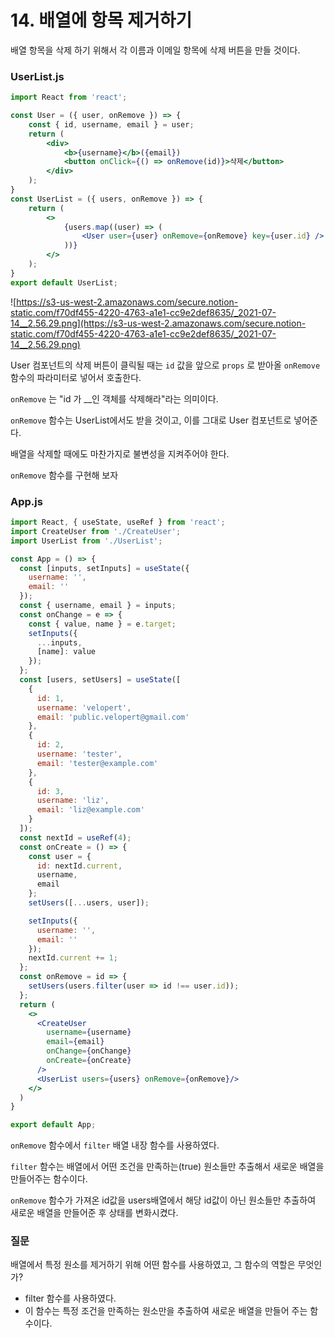 # 14. 배열에 항목 제거하기

배열 항목을 삭제 하기 위해서 각 이름과 이메일 항목에 삭제 버튼을 만들 것이다.

### UserList.js

```jsx
import React from 'react';

const User = ({ user, onRemove }) => {
    const { id, username, email } = user;
    return (
        <div>
            <b>{username}</b>({email})
            <button onClick={() => onRemove(id)}>삭제</button>
        </div>
    );
}
const UserList = ({ users, onRemove }) => {
    return (
        <>
            {users.map((user) => (
                <User user={user} onRemove={onRemove} key={user.id} />
            ))}
        </>
    );
}
export default UserList;
```

![https://s3-us-west-2.amazonaws.com/secure.notion-static.com/f70df455-4220-4763-a1e1-cc9e2def8635/_2021-07-14__2.56.29.png](https://s3-us-west-2.amazonaws.com/secure.notion-static.com/f70df455-4220-4763-a1e1-cc9e2def8635/_2021-07-14__2.56.29.png)

User 컴포넌트의 삭제 버튼이 클릭될 때는 `id` 값을 앞으로 `props` 로 받아올 `onRemove` 함수의 파라미터로 넣어서 호출한다.

`onRemove` 는 "id 가 __인 객체를 삭제해라"라는 의미이다.

`onRemove` 함수는 UserList에서도 받을 것이고, 이를 그대로 User 컴포넌트로 넣어준다.

배열을 삭제할 때에도 마찬가지로 불변성을 지켜주어야 한다.

`onRemove` 함수를 구현해 보자

### App.js

```jsx
import React, { useState, useRef } from 'react';
import CreateUser from './CreateUser';
import UserList from './UserList';

const App = () => {
  const [inputs, setInputs] = useState({
    username: '',
    email: ''
  });
  const { username, email } = inputs;
  const onChange = e => {
    const { value, name } = e.target;
    setInputs({
      ...inputs,
      [name]: value
    });
  };
  const [users, setUsers] = useState([
    {
      id: 1,
      username: 'velopert',
      email: 'public.velopert@gmail.com'
    },
    {
      id: 2,
      username: 'tester',
      email: 'tester@example.com'
    },
    {
      id: 3,
      username: 'liz',
      email: 'liz@example.com'
    }
  ]);
  const nextId = useRef(4);
  const onCreate = () => {
    const user = {
      id: nextId.current,
      username,
      email
    };
    setUsers([...users, user]);

    setInputs({
      username: '',
      email: ''
    });
    nextId.current += 1;
  };
  const onRemove = id => {
    setUsers(users.filter(user => id !== user.id));
  };
  return (
    <>
      <CreateUser
        username={username}
        email={email}
        onChange={onChange}
        onCreate={onCreate}
      />
      <UserList users={users} onRemove={onRemove}/>
    </>
  )
}

export default App;
```

`onRemove` 함수에서 `filter` 배열 내장 함수를 사용하였다.

`filter` 함수는 배열에서 어떤 조건을 만족하는(true) 원소들만 추출해서 새로운 배열을 만들어주는 함수이다.

`onRemove` 함수가 가져온 id값을 users배열에서 해당 id값이 아닌 원소들만 추출하여 새로운 배열을 만들어준 후 상태를 변화시켰다.

### 질문

배열에서 특정 원소를 제거하기 위해 어떤 함수를 사용하였고, 그 함수의 역할은 무엇인가?

- filter 함수를 사용하였다.
- 이 함수는 특정 조건을 만족하는 원소만을 추출하여 새로운 배열을 만들어 주는 함수이다.